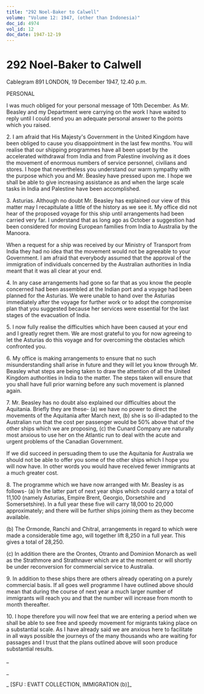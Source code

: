 ```yaml
---
title: "292 Noel-Baker to Calwell"
volume: "Volume 12: 1947, (other than Indonesia)"
doc_id: 4974
vol_id: 12
doc_date: 1947-12-19
---
```


# 292 Noel-Baker to Calwell

Cablegram 891 LONDON, 19 December 1947, 12.40 p.m.

PERSONAL

I was much obliged for your personal message of 10th December. As Mr. Beasley and my Department were carrying on the work I have waited to reply until I could send you an adequate personal answer to the points which you raised.

2\. I am afraid that His Majesty's Government in the United Kingdom have been obliged to cause you disappointment in the last few months. You will realise that our shipping programmes have all been upset by the accelerated withdrawal from India and from Palestine involving as it does the movement of enormous numbers of service personnel, civilians and stores. I hope that nevertheless you understand our warm sympathy with the purpose which you and Mr. Beasley have pressed upon me. I hope we shall be able to give increasing assistance as and when the large scale tasks in India and Palestine have been accomplished.

3\. Asturias. Although no doubt Mr. Beasley has explained our view of this matter may I recapitulate a little of the history as we see it. My office did not hear of the proposed voyage for this ship until arrangements had been carried very far. I understand that as long ago as October a suggestion had been considered for moving European families from India to Australia by the Manoora.

When a request for a ship was received by our Ministry of Transport from India they had no idea that the movement would not be agreeable to your Government. I am afraid that everybody assumed that the approval of the immigration of individuals concerned by the Australian authorities in India meant that it was all clear at your end.

4\. In any case arrangements had gone so far that as you know the people concerned had been assembled at the Indian port and a voyage had been planned for the Asturias. We were unable to hand over the Asturias immediately after the voyage for further work or to adopt the compromise plan that you suggested because her services were essential for the last stages of the evacuation of India.

5\. I now fully realise the difficulties which have been caused at your end and I greatly regret them. We are most grateful to you for now agreeing to let the Asturias do this voyage and for overcoming the obstacles which confronted you.

6\. My office is making arrangements to ensure that no such misunderstanding shall arise in future and they will let you know through Mr. Beasley what steps are being taken to draw the attention of all the United Kingdom authorities in India to the matter. The steps taken will ensure that you shall have full prior warning before any such movement is planned again.

7\. Mr. Beasley has no doubt also explained our difficulties about the Aquitania. Briefly they are these- (a) we have no power to direct the movements of the Aquitania after March next, (b) she is so ill-adapted to the Australian run that the cost per passenger would be 50% above that of the other ships which we are proposing, (c) the Cunard Company are naturally most anxious to use her on the Atlantic run to deal with the acute and urgent problems of the Canadian Government.

If we did succeed in persuading them to use the Aquitania for Australia we should not be able to offer you some of the other ships which I hope you will now have. In other words you would have received fewer immigrants at a much greater cost.

8\. The programme which we have now arranged with Mr. Beasley is as follows- (a) In the latter part of next year ships which could carry a total of 11,100 (namely Asturias, Empire Brent, Georgio, Dorsetshire and Somersetshire). In a full year these five will carry 18,000 to 20,000 approximately; and there will be further ships joining them as they become available.

(b) The Ormonde, Ranchi and Chitral, arrangements in regard to which were made a considerable time ago, will together lift 8,250 in a full year. This gives a total of 28,250.

(c) In addition there are the Orontes, Otranto and Dominion Monarch as well as the Strathmore and Strathnaver which are at the moment or will shortly be under reconversion for commercial service to Australia.

9\. In addition to these ships there are others already operating on a purely commercial basis. If all goes well programme I have outlined above should mean that during the course of next year a much larger number of immigrants will reach you and that the number will increase from month to month thereafter.

10\. I hope therefore you will now feel that we are entering a period when we shall be able to see free and speedy movement for migrants taking place on a substantial scale. As I have already said we are anxious here to facilitate in all ways possible the journeys of the many thousands who are waiting for passages and I trust that the plans outlined above will soon produce substantial results.

_

_

_ [SFU : EVATT COLLECTION, IMMIGRATION (b)]_
